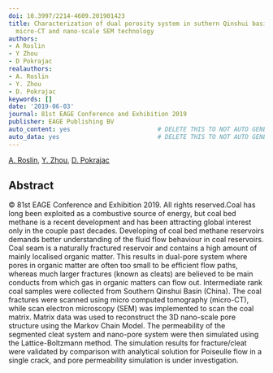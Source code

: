 ```yaml
---
doi: 10.3997/2214-4609.201901423
title: Characterization of dual porosity system in suthern Qinshui basin coal with
  micro-CT and nano-scale SEM technology
authors:
- A Roslin
- Y Zhou
- D Pokrajac
realauthors:
- A. Roslin
- Y. Zhou
- D. Pokrajac
keywords: []
date: '2019-06-03'
journal: 81st EAGE Conference and Exhibition 2019
publisher: EAGE Publishing BV
auto_content: yes                        # DELETE THIS TO NOT AUTO GENERATE CONTENT
auto_data: yes                           # DELETE THIS TO NOT AUTO GENERATE METADATA
---
```

[A. Roslin](https://www.scopus.com/authid/detail.uri?authorId=56786451900), [Y. Zhou](https://www.scopus.com/authid/detail.uri?authorId=55317108900), [D. Pokrajac](https://www.scopus.com/authid/detail.uri?authorId=8646967600)

## Abstract
© 81st EAGE Conference and Exhibition 2019. All rights reserved.Coal has long been exploited as a combustive source of energy, but coal bed methane is a recent development and has been attracting global interest only in the couple past decades. Developing of coal bed methane reservoirs demands better understanding of the fluid flow behaviour in coal reservoirs. Coal seam is a naturally fractured reservoir and contains a high amount of mainly localised organic matter. This results in dual-pore system where pores in organic matter are often too small to be efficient flow paths, whereas much larger fractures (known as cleats) are believed to be main conducts from which gas in organic matters can flow out. Intermediate rank coal samples were collected from Southern Qinshui Basin (China). The coal fractures were scanned using micro computed tomography (micro-CT), while scan electron microscopy (SEM) was implemented to scan the coal matrix. Matrix data was used to reconstruct the 3D nano-scale pore structure using the Markov Chain Model. The permeability of the segmented cleat system and nano-pore system were then simulated using the Lattice-Boltzmann method. The simulation results for fracture/cleat were validated by comparison with analytical solution for Poiseulle flow in a single crack, and pore permeability simulation is under investigation.
